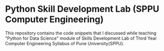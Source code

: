 # Python Skill Development Lab (SPPU Computer Engineering)
This repository contains the code snippets that I discussed while teaching "Python for Data Science" module of Skills Development Lab of Third Year Computer Engineering Syllabus of Pune University(SPPU).


